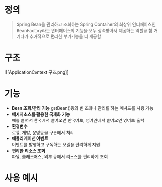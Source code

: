 # 정의

> Spring Bean을 관리하고 조회하는 Spring Container의 최상위 인터페이스인 BeanFactory라는 인터페이스의 기능을 모두 상속받아서 제공하는 역할을 함
> 거기다가 추가적으로 편리한 부가기능을 더 제공함

# 구조
![[ApplicationContext 구조.png]]

# 기능
- **Bean 조회/관리 기능**
	getBean()등의 빈 조회나 관리를 하는 메서드를 사용 가능
- **메시지소스를 활용한 국제화 기능**  
	예를 들어서 한국에서 들어오면 한국어로, 영어권에서 들어오면 영어로 출력
- **환경변수**  
	로컬, 개발, 운영등을 구분해서 처리
- **애플리케이션 이벤트**  
	이벤트를 발행하고 구독하는 모델을 편리하게 지원
- **편리한 리소스 조회**  
	파일, 클래스패스, 외부 등에서 리소스를 편리하게 조회

# 사용 예시
```java

```
